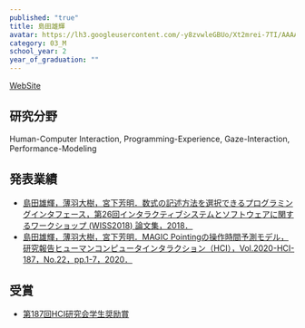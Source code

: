 ```yaml
---
published: "true"
title: 島田雄輝
avatar: https://lh3.googleusercontent.com/-y8zvwleGBUo/Xt2mrei-7TI/AAAAAAAATjk/uvb7qQKrbg0LPCWYPW2SZHzPHGaRUSu6ACE0YBhgLKqgEAL1OcqyMz6YBakHfPAaiAVRf6MwInCEtLAb_UzmYTH-YCTkQx7cUPaXLMmQiceUlYX-eCSQGtc6K3qWgdMTImgEFOu01_z0o3e9R11vOylMZw6JEUw2w8aVQ0AvQq9NxysfQ3pEKvnMwN_spjrS9YHUkQaMGWlT_BJihTnwVTDbxi8DyP-b9jZr7Y_Bve0Uei27oqXMhihSRF6nGo2mJJFzxBXC4iCf9q9dqF4sdcxRZR99YaEb-mPVWhK2_cVqVSpkc90YdSjQvAGoD6fZySDf5ESY_ZuV1T1IZLqzgwd3u2_j0EruZA2xHjMP83LjmeLnxWOf6UdIC7Tw4vU_uyCvlFeo7meDUUCcplciZhfB1OXiFLU6QsnmDY8WqotePXFE1hfhIDotFq8YiecQ5vBzOFJhfQplW_sOTjEMLCikDYeza_BjdrGERfxUD7FdKpUX_boElwBwmS5ni6sYxJhX0oDqUMMV6xPk2gl7pf0-czUdW4wwtR2mJdOXkX6ltFl_BoJAwKa1QZbQdxMRGuY9pSiYoWn9WY_tKnLfWuCHeY_M8inJNIJyJj18DVALdgxnAf1K2y_qTxuNGkmxD2w_8o56xXycv9N-fWZ81CkiKESLlSBj8kGqlyrPmqixmZiP-dlbO2MoFx67_yzWvDQuvT4mHdmY-FCYjUl1eIrYsySwJX6MIBInKu65tenCRU5VgPiVdgvKs4c9YyZFARWAn9rqSQ1p_MObP9vYF/IMG_1256.JPG
category: 03_M
school_year: 2
year_of_graduation: ""
---
```

[WebSite](https://ukeyshima.github.io/#/about)

## **研究分野**

Human-Computer Interaction, Programming-Experience, Gaze-Interaction, Performance-Modeling

## **発表業績**

* [島田雄輝，薄羽大樹，宮下芳明．数式の記述方法を選択できるプログラミングインタフェース，第26回インタラクティブシステムとソフトウェアに関するワークショップ (WISS2018) 論文集，2018．](https://research.miyashita.com/papers/D211)
* [島田雄輝，薄羽大樹，宮下芳明．MAGIC Pointingの操作時間予測モデル，研究報告ヒューマンコンピュータインタラクション（HCI），Vol.2020-HCI-187，No.22，pp.1-7，2020．](https://research.miyashita.com/papers/D231)

## **受賞**

* [第187回HCI研究会学生奨励賞](http://www.sighci.jp/)